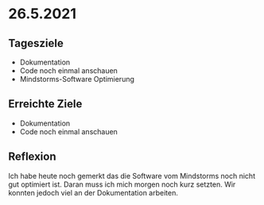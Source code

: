 # 26.5.2021

## Tagesziele
* Dokumentation
* Code noch einmal anschauen
* Mindstorms-Software Optimierung

## Erreichte Ziele
* Dokumentation
* Code noch einmal anschauen

## Reflexion
Ich habe heute noch gemerkt das die Software vom Mindstorms noch nicht gut optimiert ist. Daran muss ich mich morgen noch kurz setzten. Wir konnten jedoch viel an der Dokumentation arbeiten.